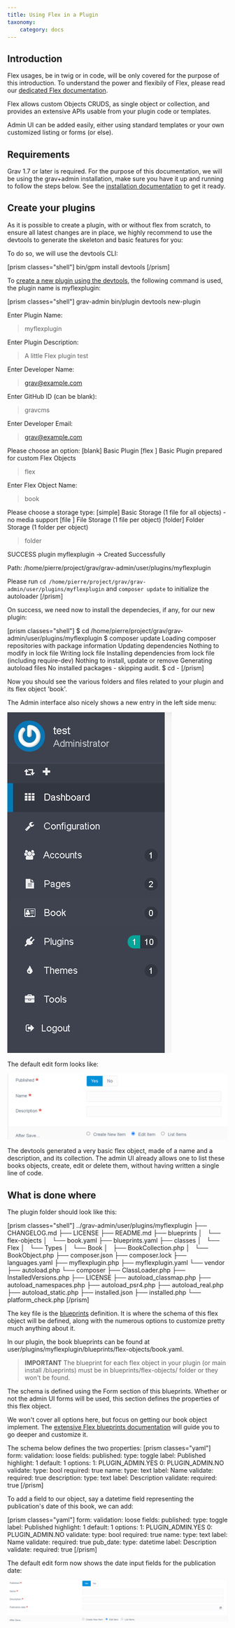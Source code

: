 ```yaml
---
title: Using Flex in a Plugin
taxonomy:
    category: docs
---
```


## Introduction

Flex usages, be in twig or in code, will be only covered for the purpose of this introduction. To understand the power and flexibily of Flex, please read our [dedicated Flex documentation](/advanced/flex).

Flex allows custom Objects CRUDS, as single object or collection, and provides an extensive APIs usable from your plugin code or templates.

Admin UI can be added easily, either using standard templates or your own customized listing or forms (or else).

## Requirements

Grav 1.7 or later is required. For the purpose of this documentation, we will be using the grav+admin installation, make sure you have it up and running to follow the steps below. See the [installation documentation](/basics/installation) to get it ready.

## Create your plugins

As it is possible to create a plugin, with or without flex from scratch, to ensure all latest changes are in place, we highly recommend to use the devtools to generate the skeleton and basic features for you:

To do so, we will use the devtools CLI:

[prism classes="shell"]
bin/gpm install devtools
[/prism]

To [create a new plugin using the devtools](/plugins/plugin-tutorial), the following command is used, the plugin name is myflexplugin:

[prism classes="shell"]
 grav-admin bin/plugin devtools new-plugin

 Enter Plugin Name:
 > myflexplugin

 Enter Plugin Description:
 > A little Flex plugin test

 Enter Developer Name:
 > grav@example.com

 Enter GitHub ID (can be blank):
 > gravcms

 Enter Developer Email:
 > grav@example.com

 Please choose an option:
  [blank] Basic Plugin
  [flex ] Basic Plugin prepared for custom Flex Objects
 > flex

 Enter Flex Object Name:
 > book

 Please choose a storage type:
  [simple] Basic Storage (1 file for all objects) - no media support
  [file  ] File Storage (1 file per object)
  [folder] Folder Storage (1 folder per object)
 > folder


SUCCESS plugin myflexplugin -> Created Successfully

Path: /home/pierre/project/grav/grav-admin/user/plugins/myflexplugin

Please run `cd /home/pierre/project/grav/grav-admin/user/plugins/myflexplugin` and `composer update` to initialize the autoloader
[/prism]

On success, we need now to install the dependecies, if any, for our new plugin:


[prism classes="shell"]
$ cd /home/pierre/project/grav/grav-admin/user/plugins/myflexplugin
$ composer update
Loading composer repositories with package information
Updating dependencies
Nothing to modify in lock file
Writing lock file
Installing dependencies from lock file (including require-dev)
Nothing to install, update or remove
Generating autoload files
No installed packages - skipping audit.
$ cd -
[/prism]

Now you should see the various folders and files related to your plugin and its flex object 'book'.

The Admin interface also nicely shows a new entry in the left side menu:

![Admin book flex menu entry](admin_menu_book.png)

The default edit form looks like:

![Simple form edit](book_edit.png)

The devtools generated a very basic flex object, made of a name and a description, and its collection. The admin UI already allows one to list these books objects, create, edit or delete them, without having written a single line of code.

## What is done where


The plugin folder should look like this:

[prism classes="shell"]
../grav-admin/user/plugins/myflexplugin
├── CHANGELOG.md
├── LICENSE
├── README.md
├── blueprints
│   └── flex-objects
│       └── book.yaml
├── blueprints.yaml
├── classes
│   └── Flex
│       └── Types
│           └── Book
│               ├── BookCollection.php
│               └── BookObject.php
├── composer.json
├── composer.lock
├── languages.yaml
├── myflexplugin.php
├── myflexplugin.yaml
└── vendor
    ├── autoload.php
    └── composer
        ├── ClassLoader.php
        ├── InstalledVersions.php
        ├── LICENSE
        ├── autoload_classmap.php
        ├── autoload_namespaces.php
        ├── autoload_psr4.php
        ├── autoload_real.php
        ├── autoload_static.php
        ├── installed.json
        ├── installed.php
        └── platform_check.php
[/prism]

The key file is the [blueprints](advanced/flex/custom-types/blueprint) definition. It is where the schema of this flex object will be defined, along with the numerous options to customize pretty much anything about it.

In our plugin, the book blueprints can be found at user/plugins/myflexplugin/blueprints/flex-objects/book.yaml.

> **IMPORTANT** The blueprint for each flex object in your plugin (or main install /blueprints) must be in  blueprints/flex-objects/ folder or they won't be found.

The schema is defined using the Form section of this blueprints. Whether or not the admin UI forms will be used, this section defines the properties of this flex object.

We won't cover all options here, but focus on getting our book object implement. The [extensive Flex blueprints documentation](/advanced/flex/custom-types/blueprint) will guide you to go deeper and customize it.

The schema below defines the two properties:
[prism classes="yaml"]
form:
    validation: loose
    fields:
        published:
            type: toggle
            label: Published
            highlight: 1
            default: 1
            options:
                1: PLUGIN_ADMIN.YES
                0: PLUGIN_ADMIN.NO
            validate:
                type: bool
                required: true
        name:
            type: text
            label: Name
            validate:
                required: true
        description:
            type: text
            label: Description
            validate:
                required: true
[/prism]

To add a field to our object, say a datetime field representing the publication's date of this book, we can add:

[prism classes="yaml"]
form:
    validation: loose
    fields:
        published:
            type: toggle
            label: Published
            highlight: 1
            default: 1
            options:
                1: PLUGIN_ADMIN.YES
                0: PLUGIN_ADMIN.NO
            validate:
                type: bool
                required: true
        name:
            type: text
            label: Name
            validate:
                required: true
        pub_date:
            type: datetime
            label: Description
            validate:
                required: true
[/prism]

The default edit form now shows the date input fields for the publication date:

![Simple form edit](pub_date_added.png)